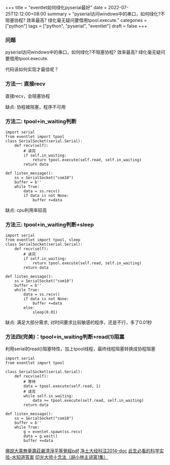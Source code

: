 +++
title = "eventlet如何绿化pyserial最好"
date = 2022-07-25T12:12:00+08:00
summary = "pyserial访问windows中的串口，如何绿化?不阻塞协程? 效率最高? 绿化毫无疑问要借用tpool.execute."
categories = ["python"]
tags = ["python", "pyserial", "eventlet"]
draft = false
+++

### 问题

pyserial访问windows中的串口，如何绿化?不阻塞协程? 效率最高? 绿化毫无疑问要借用tpool.execute.

代码该如何实现才最佳呢？

### 方法一: 直接recv

直接recv，会阻塞协程

缺点: 协程被阻塞，程序不可用

### 方法二: tpool+in_waiting判断

```
import serial
from eventlet import tpool
class SerialSocket(serial.Serial):
    def recv(self):
        # 读完
        if self.in_waiting:
            return tpool.execute(self.read, self.in_waiting)
        return data

def listen_message():
    ss = SerialSocket("com10")
    buffer = b''
    while True:
        data = ss.recv()
        if data is not None:
            buffer +=data
```

缺点: cpu利用率较高

### 方法三: tpool+in_waiting判断+sleep

```
import serial
from eventlet import tpool, sleep
class SerialSocket(serial.Serial):
    def recv(self):
        # 读完
        if self.in_waiting:
            return tpool.execute(self.read, self.in_waiting)
        return data

def listen_message():
    ss = SerialSocket("com10")
    buffer = b''
    while True:
        data = ss.recv()
        if data is not None:
            buffer +=data
        else:
            sleep(0.01)

```

缺点: 满足大部分需求, 对时间要求比较敏感的程序，还是不行，多了0.01秒

### 方法四(完美)：tpool+in_waiting判断+read(1)阻塞

利用serial的read()阻塞特性，加上tpool线程，最终线程阻塞转换成协程阻塞

```
import serial
from eventlet import tpool

class SerialSocket(serial.Serial):
    def recv(self):
        # 等待
        data = tpool.execute(self.read, 1)
        # 读完
        while self.in_waiting:
            data += tpool.execute(self.read, self.in_waiting)
        return data

def listen_message():
    ss = SerialSocket("com10")
    buffer = b''
    while True:
        g = evenlet.spawn(ss.recv)
        data = g.wait()
        buffer +=data
```

[佛說大乘無量壽莊嚴清淨平等覺經pdf](http://www.sxjy360.top/page-download/)
[净土大经科注2014-doc](http://www.sxjy360.top/page-download/)
[此生必看的科学实验-水知道答案](http://www.sxjy360.top/page-download/)
[印光大师十念法（胡小林主讲第1集）](http://www.sxjy360.top/page-download/)
